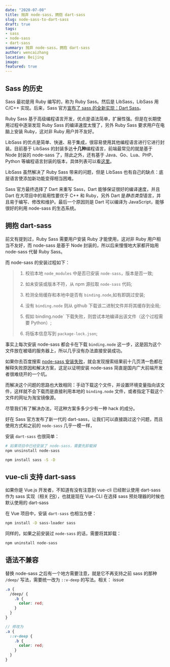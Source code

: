 ```yaml
---
date: "2020-07-08"
title: 抛弃 node-sass，拥抱 dart-sass
slug: node-sass-to-dart-sass
draft: true
tags:
- sass
- node-sass
- dart-sass
summary: 抛弃 node-sass，拥抱 dart-sass
author: wencaizhang
location: Beijing
image: 
featured: true
---
```


## Sass 的历史

Sass 最初是用 Ruby 编写的，称为 Ruby Sass。然后是 LibSass，LibSass 用 C/C++ 实现。后来，Sass 官方[宣布了 sass 的全新实现：Dart Sass](https://sass-lang.com/blog/announcing-dart-sass)。

Ruby Sass 基于高级编程语言开发，优点是语法简单，扩展性强。但是在长期使用过程中逐渐发现 Ruby Sass 的编译速度太慢了，另外 Ruby Sass 要求用户在电脑上安装 Ruby，这对非 Ruby 用户并不友好。

LibSass 的优点是简单、快速、易于集成，很容易使用其他编程语言进行它进行封装。目前基于 LibSass 的封装多达**十几种**编程语言，前端最常见的就是基于 Node 封装的 node-sass 了，除此之外，还有基于 Java、Go、Lua、PHP、Python 等编程语言封装的版本，具体列表可以看[这里](https://www.sasscss.com/libsass)。

LibSass 虽然解决了 Ruby Sass 带来的问题，但是 LibSass 也有自己的缺点：底层语言使添加新功能变得相当困难。

Sass 官方最终选择了 Dart 来重写 Sass，Dart 能够保证很好的编译速度，并且 Dart 在大项目中的易用性要优于 C++ 和 Ruby，另外 Dart 是*静态类型*语言，并且易于编写、修改和维护。最后一个原因则是 Dart 可以编译为 JavaScript，能够很好的利用 node-sass 的生态系统。

## 拥抱 dart-sass

前文有提到过，Ruby Sass 需要用户安装 Ruby 才能使用，这对非 Ruby 用户相当不友好，而 node-sass 是基于 Node 封装的，所以后来慢慢地大家都开始用 node-sass 代替 Ruby Sass。

而 node-sass 的安装过程如下：

> 1. 校验本地 `node_modules` 中是否已安装 `node-sass`，版本是否一致;
>
> 2. 如未安装或版本不符，从 npm 源拉取 `node-sass` 代码;
>
> 3. 检测全局缓存和本地中是否有 `binding.node`,如有即跳过安装;
>
> 4. 没有 `binding.node` 则从 github 下载该二进制文件并将其缓存到全局;
>
> 5. 假如 binding.node` 下载失败，则尝试本地编译出该文件（这个过程需要 Python）;
>
> 6. 将版本信息写到 `package-lock.json`;

事实上每次安装 node-sass 都会卡在下载 `binding.node` 这一步，这是因为这个文件放在被墙的服务器上，所以几乎没有办法直接安装成功。

如果你去百度搜索 [node-sass 安装失败](https://www.baidu.com/s?wd=node-sass%2B%E5%AE%89%E8%A3%85%E5%A4%B1%E8%B4%A5)，就会发现搜索结果前十几页清一色都在解释失败原因和解决方案，这足以证明安装 node-sass 简直是国内广大前端开发者很难绕开的一个坑。

而解决这个问题的思路也大致相同：手动下载这个文件，并设置环境变量指向该文件，这样就不会下载而是直接利用本地的 `binding.node` 文件，或者指定下载这个文件的网址为淘宝镜像源。

尽管我们有了解决办法，可这种方案多多少少有一种 hack 的成分。

好在 Sass 官方发布了新一代的 dart-sass，让我们可以直接跳过这个问题，而且使用方式和之前的 `node-sass` 几乎一模一样，

安装 `dart-sass` 也很简单：

```bash
# 如果项目中已经安装了 node-sass，需要先卸载掉
npm unsinstall node-sass

npm install sass -S -D
```


## vue-cli 支持 dart-sass

如果你是 Vue.js 开发者，不知道有没有注意到 vue-cli 已经默认使用 dart-sass 作为 sass 实现（相关 [PR](https://github.com/vuejs/vue-cli/pull/3321)），也就是现在 Vue-CLI 在选择 sass 预处理器的时候也默认使用的 dart-sass


在 Vue 项目中，安装 `dart-sass` 也相当方便：

```bash
npm install -D sass-loader sass
```

同样的，如果之前安装过 `node-sass` 的话，需要将其卸载：

```bash
npm uninstall node-sass
```

## 语法不兼容

替换 node-sass 之后有一个地方需要注意，就是它不再支持之前 sass 的那种 `/deep/` 写法，需要统一改为 `::v-deep` 的写法。相关： issue

```scss
.a {
  /deep/ {
    .b {
      color: red;
    }
  }
}

// 修改为
.a {
  ::v-deep {
    .b {
      color: red;
    }
  }
}
```

